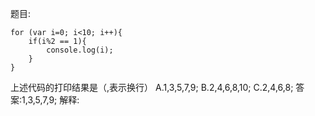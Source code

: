 题目:

    for (var i=0; i<10; i++){
        if(i%2 == 1){
            console.log(i);
        }
    }

上述代码的打印结果是（,表示换行）
A.1,3,5,7,9;
B.2,4,6,8,10;
C.2,4,6,8;
答案:1,3,5,7,9;
解释:
